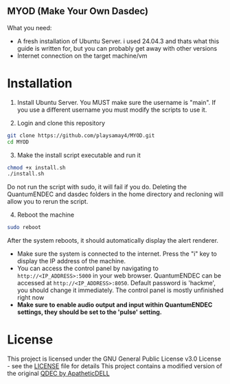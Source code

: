 ## MYOD (Make Your Own Dasdec)


What you need:
- A fresh installation of Ubuntu Server. i used 24.04.3 and thats what this guide is written for, but you can probably get away with other versions
- Internet connection on the target machine/vm

# Installation

1. Install Ubuntu Server. You MUST make sure the username is "main". If you use a different username you must modify the scripts to use it.

2. Login and clone this repository
```bash
git clone https://github.com/playsamay4/MYOD.git
cd MYOD
```
3. Make the install script executable and run it
```bash
chmod +x install.sh
./install.sh
```
Do not run the script with sudo, it will fail if you do. Deleting the QuantumENDEC and dasdec folders in the home directory and recloning will allow you to rerun the script.

4. Reboot the machine
```bash
sudo reboot
```

After the system reboots, it should automatically display the alert renderer.

* Make sure the system is connected to the internet. Press the "i" key to display the IP address of the machine.
* You can access the control panel by navigating to `http://<IP_ADDRESS>:5000` in your web browser. QuantumENDEC can be accessed at `http://<IP_ADDRESS>:8050`. Default password is 'hackme', you should change it immediately.
The control panel is mostly unfinished right now
* **Make sure to enable audio output and input within QuantumENDEC settings, they should be set to the 'pulse' setting.**

# License
This project is licensed under the GNU General Public License v3.0 License - see the [LICENSE](LICENSE.md) file for details
This project contains a modified version of the original [QDEC by ApatheticDELL](https://github.com/ApatheticDELL/QDEC)
